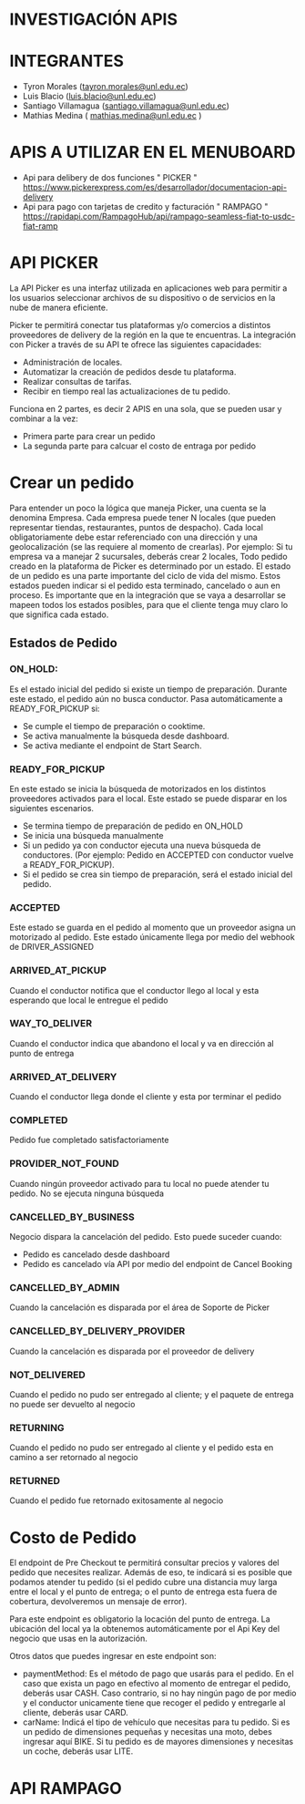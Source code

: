 # INVESTIGACIÓN APIS

# INTEGRANTES
- Tyron Morales (tayron.morales@unl.edu.ec) 
- Luis Blacio (luis.blacio@unl.edu.ec)
- Santiago Villamagua (santiago.villamagua@unl.edu.ec)
- Mathias Medina ( mathias.medina@unl.edu.ec )
# APIS A UTILIZAR EN EL MENUBOARD
- Api para delibery de dos funciones " PICKER "  https://www.pickerexpress.com/es/desarrollador/documentacion-api-delivery
- Api para pago con tarjetas de credito y facturación " RAMPAGO " https://rapidapi.com/RampagoHub/api/rampago-seamless-fiat-to-usdc-fiat-ramp

#  API PICKER 
La API Picker es una interfaz utilizada en aplicaciones web para permitir a los usuarios seleccionar archivos de su dispositivo o de servicios en la nube de manera eficiente.


Picker te permitirá conectar tus plataformas y/o comercios a distintos proveedores de delivery de la región en la que te encuentras. La integración con Picker a través de su API te ofrece las siguientes capacidades:

- Administración de locales.
- Automatizar la creación de pedidos desde tu plataforma.
- Realizar consultas de tarifas.
- Recibir en tiempo real las actualizaciones de tu pedido.

 Funciona en 2 partes, es decir 2 APIS en una sola, que se pueden usar y combinar a la vez:
 - Primera parte para crear un pedido
 - La segunda parte para calcuar el costo de entraga por pedido

# Crear un pedido
Para entender un poco la lógica que maneja Picker, una cuenta se la denomina Empresa. Cada empresa puede tener N locales (que pueden representar tiendas, restaurantes, puntos de despacho). Cada local obligatoriamente debe estar referenciado con una dirección y una geolocalización (se las requiere al momento de crearlas). Por ejemplo: Si tu empresa va a manejar 2 sucursales, deberás crear 2 locales, Todo pedido creado en la plataforma de Picker es determinado por un estado. El estado de un pedido es una parte importante del ciclo de vida del mismo. Estos estados pueden indicar si el pedido esta terminado, cancelado o aun en proceso. Es importante que en la integración que se vaya a desarrollar se mapeen todos los estados posibles, para que el cliente tenga muy claro lo que significa cada estado.

## Estados de Pedido

### ON_HOLD: 
Es el estado inicial del pedido si existe un tiempo de preparación. Durante este estado, el pedido aún no busca conductor. Pasa automáticamente a READY_FOR_PICKUP si:
- Se cumple el tiempo de preparación o cooktime.
- Se activa manualmente la búsqueda desde dashboard.
- Se activa mediante el endpoint de Start Search.


### READY_FOR_PICKUP

En este estado se inicia la búsqueda de motorizados en los distintos proveedores activados para el local. Este estado se puede disparar en los siguientes escenarios.

- Se termina tiempo de preparación de pedido en ON_HOLD
- Se inicia una búsqueda manualmente
- Si un pedido ya con conductor ejecuta una nueva búsqueda de conductores. (Por ejemplo: Pedido en ACCEPTED con conductor vuelve a READY_FOR_PICKUP).
- Si el pedido se crea sin tiempo de preparación, será el estado inicial del pedido.
   
### ACCEPTED
Este estado se guarda en el pedido al momento que un proveedor asigna un motorizado al pedido. Este estado únicamente llega por medio del webhook de DRIVER_ASSIGNED 

### ARRIVED_AT_PICKUP
Cuando el conductor notifica que el conductor llego al local y esta esperando que local le entregue el pedido

### WAY_TO_DELIVER
Cuando el conductor indica que abandono el local y va en dirección al punto de entrega

### ARRIVED_AT_DELIVERY
Cuando el conductor llega donde el cliente y esta por terminar el pedido

### COMPLETED
Pedido fue completado satisfactoriamente

### PROVIDER_NOT_FOUND
Cuando ningún proveedor activado para tu local no puede atender tu pedido. No se ejecuta ninguna búsqueda

### CANCELLED_BY_BUSINESS
Negocio dispara la cancelación del pedido. Esto puede suceder cuando:

- Pedido es cancelado desde dashboard
- Pedido es cancelado vía API por medio del endpoint de Cancel Booking

### CANCELLED_BY_ADMIN
Cuando la cancelación es disparada por el área de Soporte de Picker

### CANCELLED_BY_DELIVERY_PROVIDER
Cuando la cancelación es disparada por el proveedor de delivery


### NOT_DELIVERED
Cuando el pedido no pudo ser entregado al cliente; y el paquete de entrega no puede ser devuelto al negocio


### RETURNING
Cuando el pedido no pudo ser entregado al cliente y el pedido esta en camino a ser retornado al negocio

### RETURNED
Cuando el pedido fue retornado exitosamente al negocio

# Costo de Pedido
El endpoint de Pre Checkout te permitirá consultar precios y valores del pedido que necesites realizar. Además de eso, te indicará si es posible que podamos atender tu pedido (si el pedido cubre una distancia muy larga entre el local y el punto de entrega; o el punto de entrega esta fuera de cobertura, devolveremos un mensaje de error).

Para este endpoint es obligatorio la locación del punto de entrega. La ubicación del local ya la obtenemos automáticamente por el Api Key del negocio que usas en la autorización.

Otros datos que puedes ingresar en este endpoint son:

- paymentMethod: Es el método de pago que usarás para el pedido. En el caso que exista un pago en efectivo al momento de entregar el pedido, deberás usar CASH. Caso contrario, si no hay ningún pago de por medio y el conductor unicamente tiene que recoger el pedido y entregarle al cliente, deberás usar CARD.  
- carName: Indicá el tipo de vehículo que necesitas para tu pedido. Si es un pedido de dimensiones pequeñas y necesitas una moto, debes ingresar aquí BIKE. Si tu pedido es de mayores dimensiones y necesitas un coche, deberás usar LITE.

# API RAMPAGO
